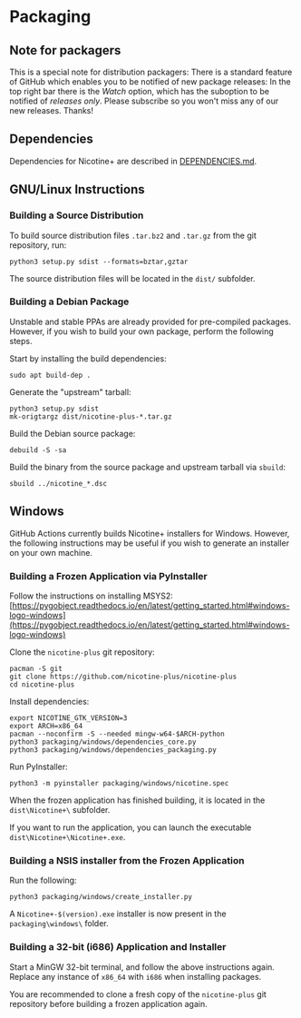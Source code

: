 # Packaging

## Note for packagers
This is a special note for distribution packagers: There is a standard feature of GitHub which enables you to be notified of new package releases: In the top right bar there is the *Watch* option, which has the suboption to be notified of *releases only*. Please subscribe so you won't miss any of our new releases.
Thanks!

## Dependencies
Dependencies for Nicotine+ are described in [DEPENDENCIES.md](DEPENDENCIES.md).

## GNU/Linux Instructions

### Building a Source Distribution

To build source distribution files `.tar.bz2` and `.tar.gz` from the git repository, run:

```console
python3 setup.py sdist --formats=bztar,gztar
```

The source distribution files will be located in the `dist/` subfolder.

### Building a Debian Package

Unstable and stable PPAs are already provided for pre-compiled packages. However, if you wish to build your own package, perform the following steps.

Start by installing the build dependencies:

```console
sudo apt build-dep .
```

Generate the "upstream" tarball:

```console
python3 setup.py sdist
mk-origtargz dist/nicotine-plus-*.tar.gz
```

Build the Debian source package:

```console
debuild -S -sa
```

Build the binary from the source package and upstream tarball via `sbuild`:

```console
sbuild ../nicotine_*.dsc
```


## Windows

GitHub Actions currently builds Nicotine+ installers for Windows. However, the following instructions may be useful if you wish to generate an installer on your own machine.

### Building a Frozen Application via PyInstaller

Follow the instructions on installing MSYS2: [https://pygobject.readthedocs.io/en/latest/getting_started.html#windows-logo-windows](https://pygobject.readthedocs.io/en/latest/getting_started.html#windows-logo-windows)

Clone the `nicotine-plus` git repository:

```console
pacman -S git
git clone https://github.com/nicotine-plus/nicotine-plus
cd nicotine-plus
```

Install dependencies:

```console
export NICOTINE_GTK_VERSION=3
export ARCH=x86_64
pacman --noconfirm -S --needed mingw-w64-$ARCH-python
python3 packaging/windows/dependencies_core.py
python3 packaging/windows/dependencies_packaging.py
```

Run PyInstaller:

```console
python3 -m pyinstaller packaging/windows/nicotine.spec
```

When the frozen application has finished building, it is located in the `dist\Nicotine+\` subfolder.

If you want to run the application, you can launch the executable `dist\Nicotine+\Nicotine+.exe`.

### Building a NSIS installer from the Frozen Application

Run the following:

```console
python3 packaging/windows/create_installer.py
```

A `Nicotine+-$(version).exe` installer is now present in the `packaging\windows\` folder.

### Building a 32-bit (i686) Application and Installer

Start a MinGW 32-bit terminal, and follow the above instructions again. Replace any instance of `x86_64` with `i686` when installing packages.

You are recommended to clone a fresh copy of the `nicotine-plus` git repository before building a frozen application again.
